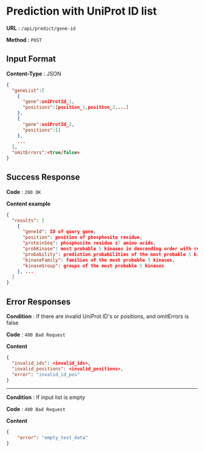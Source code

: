 # Prediction with UniProt ID list

**URL** : `/api/predict/gene-id`

**Method** : `POST`


## Input Format
**Content-Type** : JSON
```json
{
  "geneList":[
    {
      "gene":uniProtId_1,
      "positions":[position_1,position_2,...]
    },
    {
      "gene":uniProtId_2,
      "positions":[]
    },
    ...
  ],
  "omitErrors":<true/false>
}
```

## Success Response

**Code** : `200 OK`

**Content example**

```json
{
  "results": [
    {
      "geneId": ID of query gene,
      "position": position of phosphosite residue,
      "proteinSeq": phosphosite residue ±7 amino acids,
      "probKinase": most probable 5 kinases in descending order with respect to their probabilities,
      "probability": prediction probabilities of the most probable 5 kinases,
      "kinaseFamily": families of the most probable 5 kinases,
      "kinaseGroup": groups of the most probable 5 kinases
    }, ...
  ]
}
```

## Error Responses
**Condition** : If there are invalid UniProt ID's or positions, and omitErrors is false

**Code** : `400 Bad Request`

**Content**
```json
{
  "invalid_ids": <invalid_ids>,
  "invalid_positions": <invalid_positions>,
  "error": "invalid_id_pos"
}
```
---
**Condition** : If input list is empty

**Code** : `400 Bad Request`

**Content**
```json
{
    "error": "empty_test_data"
}
```

